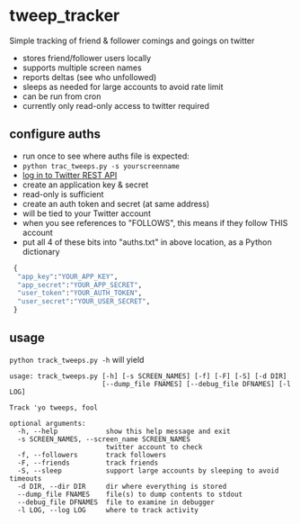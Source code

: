 # tweep_tracker
Simple tracking of friend & follower comings and goings on twitter
* stores friend/follower users locally
* supports multiple screen names
* reports deltas (see who unfollowed)
* sleeps as needed for large accounts to avoid rate limit
* can be run from cron
* currently only read-only access to twitter required

## configure auths
* run once to see where auths file is expected:
 * `python trac_tweeps.py -s yourscreenname`  
* [log in to Twitter REST API](https://apps.twitter.com/)
* create an application key & secret
 * read-only is sufficient
* create an auth token and secret (at same address)
 * will be tied to your Twitter account
 * when you see references to "FOLLOWS", this means if they follow THIS account
* put all 4 of these bits into "auths.txt" in above location, as a Python dictionary
 ```python
  {
   "app_key":"YOUR_APP_KEY",
   "app_secret":"YOUR_APP_SECRET",
   "user_token":"YOUR_AUTH_TOKEN",
   "user_secret":"YOUR_USER_SECRET",
  }
```
## usage
`python track_tweeps.py -h`
will yield
```
usage: track_tweeps.py [-h] [-s SCREEN_NAMES] [-f] [-F] [-S] [-d DIR]
                       [--dump_file FNAMES] [--debug_file DFNAMES] [-l LOG]

Track 'yo tweeps, fool

optional arguments:
  -h, --help            show this help message and exit
  -s SCREEN_NAMES, --screen_name SCREEN_NAMES
                        twitter account to check
  -f, --followers       track followers
  -F, --friends         track friends
  -S, --sleep           support large accounts by sleeping to avoid timeouts
  -d DIR, --dir DIR     dir where everything is stored
  --dump_file FNAMES    file(s) to dump contents to stdout
  --debug_file DFNAMES  file to examine in debugger
  -l LOG, --log LOG     where to track activity
  ```

